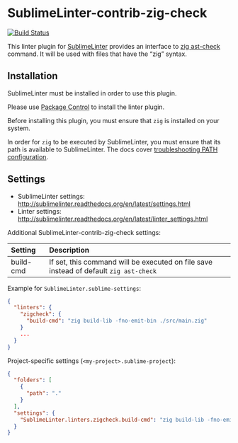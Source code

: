 SublimeLinter-contrib-zig-check
================================

[![Build Status](https://travis-ci.org/SublimeLinter/SublimeLinter-contrib-zig-check.svg?branch=master)](https://travis-ci.org/SublimeLinter/SublimeLinter-contrib-zig-check)

This linter plugin for [SublimeLinter](https://github.com/SublimeLinter/SublimeLinter) provides an interface to [zig ast-check](https://ziglang.org/) command. It will be used with files that have the “zig” syntax.

## Installation
SublimeLinter must be installed in order to use this plugin. 

Please use [Package Control](https://packagecontrol.io) to install the linter plugin.

Before installing this plugin, you must ensure that `zig` is installed on your system.

In order for `zig` to be executed by SublimeLinter, you must ensure that its path is available to SublimeLinter. The docs cover [troubleshooting PATH configuration](http://sublimelinter.readthedocs.io/en/latest/troubleshooting.html#finding-a-linter-executable).

## Settings
- SublimeLinter settings: http://sublimelinter.readthedocs.org/en/latest/settings.html
- Linter settings: http://sublimelinter.readthedocs.org/en/latest/linter_settings.html

Additional SublimeLinter-contrib-zig-check settings:

| Setting  | Description   |
|:---------|:--------------|
|build-cmd | If set, this command will be executed on file save instead of default `zig ast-check` |

Example for `SublimeLinter.sublime-settings`:
```json
{
  "linters": {
    "zigcheck": {
      "build-cmd": "zig build-lib -fno-emit-bin ./src/main.zig"
    }
    ...
  }
}
```

Project-specific settings (`<my-project>.sublime-project`):
```json
{
  "folders": [
    {
      "path": "."
    }
  ],
  "settings": {
    "SublimeLinter.linters.zigcheck.build-cmd": "zig build-lib -fno-emit-bin ./src/main.zig"
  }
}
```

